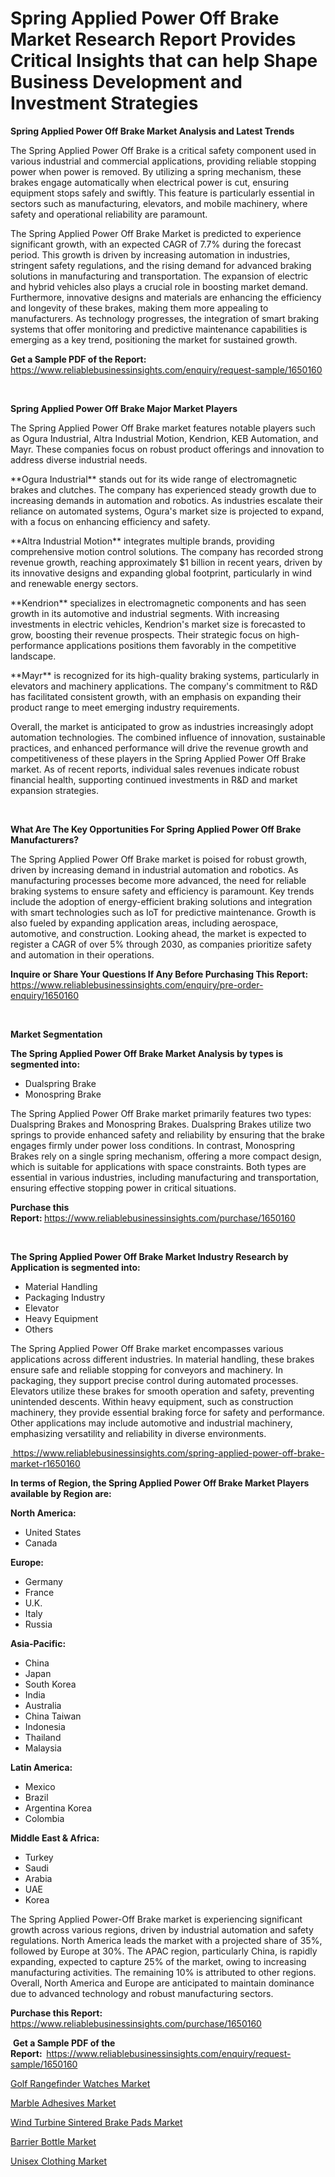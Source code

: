 <p><h1>Spring Applied Power Off Brake Market Research Report Provides Critical Insights that can help Shape Business Development and Investment Strategies</h1></p><p><strong>Spring Applied Power Off Brake Market Analysis and Latest Trends</strong></p>
<p><p>The Spring Applied Power Off Brake is a critical safety component used in various industrial and commercial applications, providing reliable stopping power when power is removed. By utilizing a spring mechanism, these brakes engage automatically when electrical power is cut, ensuring equipment stops safely and swiftly. This feature is particularly essential in sectors such as manufacturing, elevators, and mobile machinery, where safety and operational reliability are paramount.</p><p>The Spring Applied Power Off Brake Market is predicted to experience significant growth, with an expected CAGR of 7.7% during the forecast period. This growth is driven by increasing automation in industries, stringent safety regulations, and the rising demand for advanced braking solutions in manufacturing and transportation. The expansion of electric and hybrid vehicles also plays a crucial role in boosting market demand. Furthermore, innovative designs and materials are enhancing the efficiency and longevity of these brakes, making them more appealing to manufacturers. As technology progresses, the integration of smart braking systems that offer monitoring and predictive maintenance capabilities is emerging as a key trend, positioning the market for sustained growth.</p></p>
<p><strong>Get a Sample PDF of the Report:&nbsp;</strong> <a href="https://www.reliablebusinessinsights.com/enquiry/request-sample/1650160?utm_campaign=41&utm_medium=2&utm_source=Github&utm_content=ia&utm_term=26092024&utm_id=spring-applied-power-off-brake">https://www.reliablebusinessinsights.com/enquiry/request-sample/1650160</a></p>
<p>&nbsp;</p>
<p><strong>Spring Applied Power Off Brake Major Market Players</strong></p>
<p><p>The Spring Applied Power Off Brake market features notable players such as Ogura Industrial, Altra Industrial Motion, Kendrion, KEB Automation, and Mayr. These companies focus on robust product offerings and innovation to address diverse industrial needs.</p><p>**Ogura Industrial** stands out for its wide range of electromagnetic brakes and clutches. The company has experienced steady growth due to increasing demands in automation and robotics. As industries escalate their reliance on automated systems, Ogura's market size is projected to expand, with a focus on enhancing efficiency and safety.</p><p>**Altra Industrial Motion** integrates multiple brands, providing comprehensive motion control solutions. The company has recorded strong revenue growth, reaching approximately $1 billion in recent years, driven by its innovative designs and expanding global footprint, particularly in wind and renewable energy sectors.</p><p>**Kendrion** specializes in electromagnetic components and has seen growth in its automotive and industrial segments. With increasing investments in electric vehicles, Kendrion's market size is forecasted to grow, boosting their revenue prospects. Their strategic focus on high-performance applications positions them favorably in the competitive landscape.</p><p>**Mayr** is recognized for its high-quality braking systems, particularly in elevators and machinery applications. The company's commitment to R&D has facilitated consistent growth, with an emphasis on expanding their product range to meet emerging industry requirements.</p><p>Overall, the market is anticipated to grow as industries increasingly adopt automation technologies. The combined influence of innovation, sustainable practices, and enhanced performance will drive the revenue growth and competitiveness of these players in the Spring Applied Power Off Brake market. As of recent reports, individual sales revenues indicate robust financial health, supporting continued investments in R&D and market expansion strategies.</p></p>
<p>&nbsp;</p>
<p><strong>What Are The Key Opportunities For Spring Applied Power Off Brake Manufacturers?</strong></p>
<p><p>The Spring Applied Power Off Brake market is poised for robust growth, driven by increasing demand in industrial automation and robotics. As manufacturing processes become more advanced, the need for reliable braking systems to ensure safety and efficiency is paramount. Key trends include the adoption of energy-efficient braking solutions and integration with smart technologies such as IoT for predictive maintenance. Growth is also fueled by expanding application areas, including aerospace, automotive, and construction. Looking ahead, the market is expected to register a CAGR of over 5% through 2030, as companies prioritize safety and automation in their operations.</p></p>
<p><strong>Inquire or Share Your Questions If Any Before Purchasing This Report:</strong> <a href="https://www.reliablebusinessinsights.com/enquiry/pre-order-enquiry/1650160?utm_campaign=41&utm_medium=2&utm_source=Github&utm_content=ia&utm_term=26092024&utm_id=spring-applied-power-off-brake">https://www.reliablebusinessinsights.com/enquiry/pre-order-enquiry/1650160</a></p>
<p>&nbsp;</p>
<p><strong>Market Segmentation</strong></p>
<p><strong>The Spring Applied Power Off Brake Market Analysis by types is segmented into:</strong></p>
<p><ul><li>Dualspring Brake</li><li>Monospring Brake</li></ul></p>
<p><p>The Spring Applied Power Off Brake market primarily features two types: Dualspring Brakes and Monospring Brakes. Dualspring Brakes utilize two springs to provide enhanced safety and reliability by ensuring that the brake engages firmly under power loss conditions. In contrast, Monospring Brakes rely on a single spring mechanism, offering a more compact design, which is suitable for applications with space constraints. Both types are essential in various industries, including manufacturing and transportation, ensuring effective stopping power in critical situations.</p></p>
<p><strong>Purchase this Report:&nbsp;</strong><a href="https://www.reliablebusinessinsights.com/purchase/1650160?utm_campaign=41&utm_medium=2&utm_source=Github&utm_content=ia&utm_term=26092024&utm_id=spring-applied-power-off-brake">https://www.reliablebusinessinsights.com/purchase/1650160</a></p>
<p>&nbsp;</p>
<p><strong>The Spring Applied Power Off Brake Market Industry Research by Application is segmented into:</strong></p>
<p><ul><li>Material Handling</li><li>Packaging Industry</li><li>Elevator</li><li>Heavy Equipment</li><li>Others</li></ul></p>
<p><p>The Spring Applied Power Off Brake market encompasses various applications across different industries. In material handling, these brakes ensure safe and reliable stopping for conveyors and machinery. In packaging, they support precise control during automated processes. Elevators utilize these brakes for smooth operation and safety, preventing unintended descents. Within heavy equipment, such as construction machinery, they provide essential braking force for safety and performance. Other applications may include automotive and industrial machinery, emphasizing versatility and reliability in diverse environments.</p></p>
<p><a href="https://www.reliablebusinessinsights.com/spring-applied-power-off-brake-market-r1650160?utm_campaign=41&utm_medium=2&utm_source=Github&utm_content=ia&utm_term=26092024&utm_id=spring-applied-power-off-brake">&nbsp;https://www.reliablebusinessinsights.com/spring-applied-power-off-brake-market-r1650160</a></p>
<p><strong>In terms of Region, the Spring Applied Power Off Brake Market Players available by Region are:</strong></p>
<p>
    <p> <strong> North America: </strong>
        <ul>
            <li>United States</li>
            <li>Canada</li>
        </ul>
        </p> 
    <p> <strong> Europe: </strong>
        <ul>
            <li>Germany</li>
            <li>France</li>
            <li>U.K.</li>
            <li>Italy</li>
            <li>Russia</li>
        </ul>
        </p> 
    <p> <strong> Asia-Pacific: </strong>
        <ul>
            <li>China</li>
            <li>Japan</li>
            <li>South Korea</li>
            <li>India</li>
            <li>Australia</li>
            <li>China Taiwan</li>
            <li>Indonesia</li>
            <li>Thailand</li>
            <li>Malaysia</li>
        </ul>
        </p> 
    <p> <strong> Latin America: </strong>
        <ul>
            <li>Mexico</li>
            <li>Brazil</li>
            <li>Argentina Korea</li>
            <li>Colombia</li>
        </ul>
        </p> 
    <p> <strong> Middle East & Africa: </strong>
        <ul>
            <li>Turkey</li>
            <li>Saudi</li>
            <li>Arabia</li>
            <li>UAE</li>
            <li>Korea</li>
        </ul>
    </p>
    </p>
<p><p>The Spring Applied Power-Off Brake market is experiencing significant growth across various regions, driven by industrial automation and safety regulations. North America leads the market with a projected share of 35%, followed by Europe at 30%. The APAC region, particularly China, is rapidly expanding, expected to capture 25% of the market, owing to increasing manufacturing activities. The remaining 10% is attributed to other regions. Overall, North America and Europe are anticipated to maintain dominance due to advanced technology and robust manufacturing sectors.</p></p>
<p><strong>Purchase this Report: </strong><a href="https://www.reliablebusinessinsights.com/purchase/1650160?utm_campaign=41&utm_medium=2&utm_source=Github&utm_content=ia&utm_term=26092024&utm_id=spring-applied-power-off-brake">https://www.reliablebusinessinsights.com/purchase/1650160</a></p>
<p>&nbsp;<strong>Get a Sample PDF of the Report:&nbsp;&nbsp;</strong><a href="https://www.reliablebusinessinsights.com/enquiry/request-sample/1650160?utm_campaign=41&utm_medium=2&utm_source=Github&utm_content=ia&utm_term=26092024&utm_id=spring-applied-power-off-brake">https://www.reliablebusinessinsights.com/enquiry/request-sample/1650160</a></p>
<p><strong></strong></p>
<p><p><a href="https://issuu.com/reportprime-2/docs/golf-rangefinder-watches-market-siz_a1735376179ec5?utm_campaign=41&utm_medium=2&utm_source=Github&utm_content=ia&utm_term=26092024&utm_id=spring-applied-power-off-brake">Golf Rangefinder Watches Market</a></p><p><a href="https://www.linkedin.com/pulse/global-marble-adhesives-market-trends-forecasts-strategic-analysis-2024-xeebe?trackingId=b0pgWUQTQLS3gK0%2B5OYiUA%3D%3D&utm_campaign=41&utm_medium=2&utm_source=Github&utm_content=ia&utm_term=26092024&utm_id=spring-applied-power-off-brake">Marble Adhesives Market</a></p><p><a href="https://github.com/CarolynWatkins697/Market-Research-Report-List-1/blob/main/wind-turbine-sintered-brake-pads-market.md?utm_campaign=41&utm_medium=2&utm_source=Github&utm_content=ia&utm_term=26092024&utm_id=spring-applied-power-off-brake">Wind Turbine Sintered Brake Pads Market</a></p><p><a href="https://issuu.com/reportprime-2/docs/barrier-bottle-market-size-2030.ppt_7317f0e481bf88?utm_campaign=41&utm_medium=2&utm_source=Github&utm_content=ia&utm_term=26092024&utm_id=spring-applied-power-off-brake">Barrier Bottle Market</a></p><p><a href="https://www.linkedin.com/pulse/unisex-clothing-market-share-size-trends-industry-analysis-report-mlbxe?trackingId=HK84j2l3RcaTMQuocvMTyg%3D%3D&utm_campaign=41&utm_medium=2&utm_source=Github&utm_content=ia&utm_term=26092024&utm_id=spring-applied-power-off-brake">Unisex Clothing Market</a></p></p>